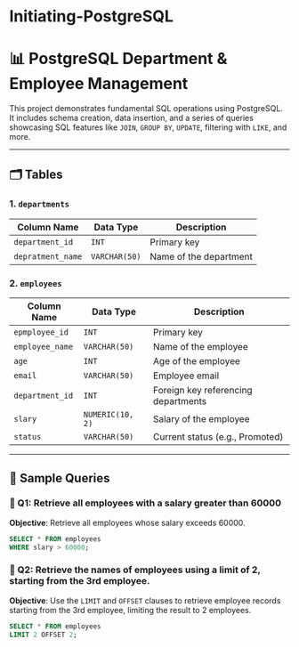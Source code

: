 # Initiating-PostgreSQL

# 📊 PostgreSQL Department & Employee Management

This project demonstrates fundamental SQL operations using PostgreSQL. It includes schema creation, data insertion, and a series of queries showcasing SQL features like `JOIN`, `GROUP BY`, `UPDATE`, filtering with `LIKE`, and more.

---

## 🗂️ Tables

### 1. `departments`
| Column Name      | Data Type     | Description              |
|------------------|---------------|--------------------------|
| `department_id`  | `INT`         | Primary key              |
| `depratment_name`| `VARCHAR(50)` | Name of the department   |

### 2. `employees`
| Column Name      | Data Type        | Description                          |
|------------------|------------------|--------------------------------------|
| `epmployee_id`   | `INT`            | Primary key                          |
| `employee_name`  | `VARCHAR(50)`    | Name of the employee                 |
| `age`            | `INT`            | Age of the employee                  |
| `email`          | `VARCHAR(50)`    | Employee email                       |
| `department_id`  | `INT`            | Foreign key referencing departments  |
| `slary`          | `NUMERIC(10, 2)` | Salary of the employee               |
| `status`         | `VARCHAR(50)`    | Current status (e.g., Promoted)      |

---

## 🧪 Sample Queries

### 🔹 Q1: Retrieve all employees with a salary greater than 60000

**Objective**: Retrieve all employees whose salary exceeds 60000.

```sql
SELECT * FROM employees
WHERE slary > 60000;
```
### 🔹 Q2: Retrieve the names of employees using a limit of 2, starting from the 3rd employee.

**Objective**: Use the `LIMIT` and `OFFSET` clauses to retrieve employee records starting from the 3rd employee, limiting the result to 2 employees.

```sql
SELECT * FROM employees
LIMIT 2 OFFSET 2;
```



